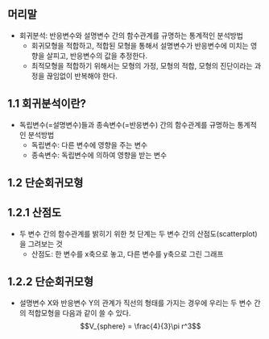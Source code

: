 ## 머리말

- 회귀분석: 반응변수와 설명변수 간의 함수관계를 규명하는 통계적인 분석방법
  - 회귀모형을 적합하고, 적합된 모형을 통해서 설명변수가 반응변수에 미치는 영향을 살피고, 반응변수의 값을 추정한다.
  - 최적모형을 적합하기 위해서는 모형의 가정, 모형의 적합, 모형의 진단이라는 과정을 끊임없이 반복해야 한다.

## 1.1 회귀분석이란?
- 독립변수(=설명변수)들과 종속변수(=반응변수) 간의 함수관계를 규명하는 통계적인 분석방법
  - 독립변수: 다른 변수에 영향을 주는 변수
  - 종속변수: 독립변수에 의하여 영향을 받는 변수

## 1.2 단순회귀모형

## 1.2.1 산점도

- 두 변수 간의 함수관계를 밝히기 위한 첫 단계는 두 변수 간의 산점도(scatterplot)을 그려보는 것
  - 산점도: 한 변수를 x축으로 놓고, 다른 변수를 y축으로 그린 그래프

## 1.2.2 단순회귀모형
- 설명변수 X와 반응변수 Y의 관계가 직선의 형태를 가지는 경우에 우리는 두 변수 간의 적합모형을 다음과 같이 쓸 수 있다.
$$V_{sphere} = \frac{4}{3}\pi r^3$$